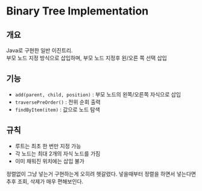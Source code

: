 # Binary Tree Implementation

## 개요
Java로 구현한 일반 이진트리.  
부모 노드 지정 방식으로 삽입하며, 부모 노드 지정후 왼/오른 쪽 선택 삽입


## 기능
- `add(parent, child, position)` : 부모 노드의 왼쪽/오른쪽 자식으로 삽입  
- `traversePreOrder()` : 전위 순회 출력    
- `findByItem(item)` : 값으로 노드 탐색

## 규칙
- 루트는 최초 한 번만 지정 가능  
- 각 노드는 최대 2개의 자식 노드를 가짐  
- 이미 채워진 위치에는 삽입 불가

정렬없이 그냥 넣는거 구현하는게 오히려 헷갈렸다.
넣을때부터 정렬을 하면서 넣는다면 추후 조회, 삭제가 매우 편해보인다.
